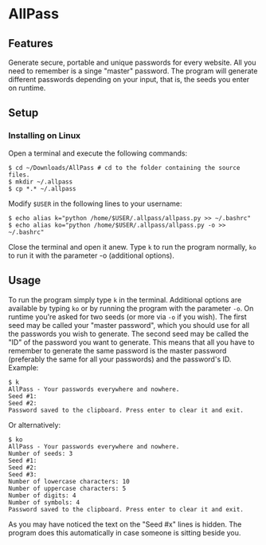 AllPass
=========

Features
--------
Generate secure, portable and unique passwords for every website. All you need
to remember is a singe "master" password. The program will generate different
passwords depending on your input, that is, the seeds you enter on runtime.

Setup
-----
### Installing on Linux
Open a terminal and execute the following commands:

    $ cd ~/Downloads/AllPass # cd to the folder containing the source files.
    $ mkdir ~/.allpass
    $ cp *.* ~/.allpass

Modify `$USER` in the following lines to your username:

    $ echo alias k="python /home/$USER/.allpass/allpass.py >> ~/.bashrc"
    $ echo alias ko="python /home/$USER/.allpass/allpass.py -o >> ~/.bashrc"

Close the terminal and open it anew. Type `k` to run the program normally, `ko`
to run it with the parameter -o (additional options).

Usage
-----
To run the program simply type `k` in the terminal. Additional options are
available by typing `ko` or by running the program with the parameter `-o`. On
runtime you're asked for two seeds (or more via `-o` if you wish). The first
seed may be called your "master password", which you should use for all the
passwords you wish to generate. The second seed may be called the "ID" of the
password you want to generate. This means that all you have to remember to
generate the same password is the master password (preferably the same for all
your passwords) and the password's ID. Example:

    $ k
    AllPass - Your passwords everywhere and nowhere.
    Seed #1:
    Seed #2:
    Password saved to the clipboard. Press enter to clear it and exit.

Or alternatively:

    $ ko
    AllPass - Your passwords everywhere and nowhere.
    Number of seeds: 3
    Seed #1: 
    Seed #2: 
    Seed #3: 
    Number of lowercase characters: 10
    Number of uppercase characters: 5
    Number of digits: 4
    Number of symbols: 4
    Password saved to the clipboard. Press enter to clear it and exit.

As you may have noticed the text on the "Seed #x" lines is hidden. The program
does this automatically in case someone is sitting beside you.



